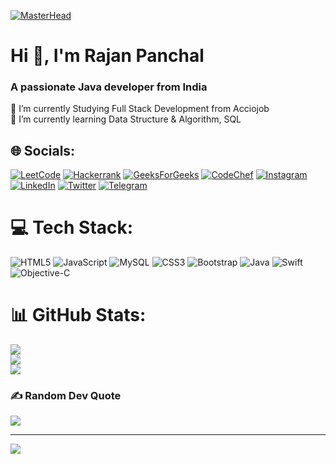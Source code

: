 [![MasterHead](https://raw.githubusercontent.com/sagar-viradiya/sagar-viradiya/master/resources/banner.png)](https://github.com/panchalrajan)
<h1 align="">Hi 👋, I'm Rajan Panchal</h1>
<h3 align="">A passionate Java developer from India</h3>
🔭 I’m currently Studying Full Stack Development from Acciojob<br>
🌱 I’m currently learning Data Structure & Algorithm, SQL
<!---[![Typing SVG](https://readme-typing-svg.herokuapp.com?font=Fira+Code&pause=1000&width=435&lines=A+passionate+Java+developer+from+India;Open+to+Work)](https://git.io/typing-svg) -->

## 🌐 Socials:
[![LeetCode](https://img.shields.io/badge/LeetCode-000000.svg?logo=LeetCode&logoColor=white)](https://leetcode.com/blackhatsanta) 
[![Hackerrank](https://img.shields.io/badge/-Hackerrank-2EC866.svg?logo=HackerRank&logoColor=white)](https://hackerrank.com/blackhatsanta) 
[![GeeksForGeeks](https://img.shields.io/badge/GeeksforGeeks-gray.svg?logo=geeksforgeeks&logoColor=white)](https://auth.geeksforgeeks.org/user/blackhatsanta)
[![CodeChef](https://img.shields.io/badge/CodeChef-%23964B00.svg?&logo=CodeChef&logoColor=white)](https://codechef.com/blackhatsanta) 
[![Instagram](https://img.shields.io/badge/Instagram-%23E4405F.svg?logo=Instagram&logoColor=white)](https://instagram.com/panchal__rajan)
[![LinkedIn](https://img.shields.io/badge/LinkedIn-%230077B5.svg?logo=linkedin&logoColor=white)](https://linkedin.com/in/panchalrajan)
[![Twitter](https://img.shields.io/badge/Twitter-%231DA1F2.svg?logo=Twitter&logoColor=white)](https://twitter.com/iMePanchalRajan) 
[![Telegram](https://img.shields.io/badge/Telegram-2CA5E0?logo=telegram&logoColor=white)](https://t.me/blackhatsanta)
<!---[![Discord](https://img.shields.io/badge/%3CServer%3E-%237289DA.svg?logo=discord&logoColor=white)](https://discordapp.com/users/blackhatsanta#0121) -->

# 💻 Tech Stack:
![HTML5](https://img.shields.io/badge/html5-%23E34F26.svg?logo=html5&logoColor=white) 
![JavaScript](https://img.shields.io/badge/javascript-%23323330.svg?logo=javascript&logoColor=%23F7DF1E) 
![MySQL](https://img.shields.io/badge/mysql-%2300f.svg?logo=mysql&logoColor=white) 
![CSS3](https://img.shields.io/badge/css3-%231572B6.svg?&logo=css3&logoColor=white) 
![Bootstrap](https://img.shields.io/badge/bootstrap-%23563D7C.svg?logo=bootstrap&logoColor=white)
![Java](https://img.shields.io/badge/java-%23ED8B00.svg?logo=java&logoColor=white) 
![Swift](https://img.shields.io/badge/swift-F54A2A.svg?&logo=swift&logoColor=white)
![Objective-C](https://img.shields.io/badge/-Objective--C-brightgreen)

# 📊 GitHub Stats:
![](https://github-readme-stats.vercel.app/api?username=panchalrajan&theme=dark&hide_border=false&include_all_commits=false&count_private=false)<br/>
![](https://github-readme-streak-stats.herokuapp.com/?user=panchalrajan&theme=dark&hide_border=false)<br/>
![](https://github-readme-stats.vercel.app/api/top-langs/?username=panchalrajan&theme=dark&hide_border=false&include_all_commits=false&count_private=false&layout=compact)

### ✍️ Random Dev Quote
![](https://quotes-github-readme.vercel.app/api?type=horizontal&theme=radical)

<!---
### 😂 Random Dev Meme
<img src="https://random-memer.herokuapp.com/" width="512px"/>
 -->
---
[![](https://visitcount.itsvg.in/api?id=panchalrajan&icon=0&color=1)](https://visitcount.itsvg.in)
